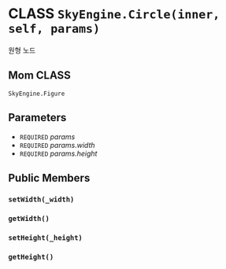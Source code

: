 # CLASS `SkyEngine.Circle(inner, self, params)`
원형 노드

## Mom CLASS
`SkyEngine.Figure`

## Parameters
* `REQUIRED` *params*
* `REQUIRED` *params.width*
* `REQUIRED` *params.height*

## Public Members

### `setWidth(_width)`

### `getWidth()`

### `setHeight(_height)`

### `getHeight()`
